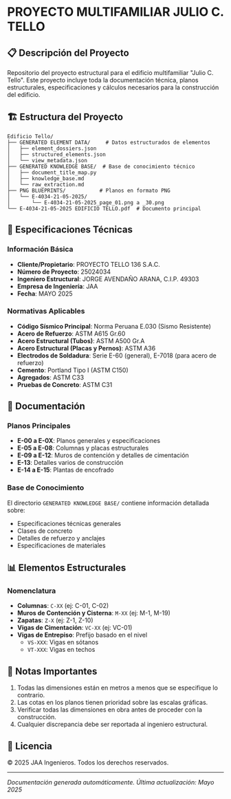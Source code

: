 # PROYECTO MULTIFAMILIAR JULIO C. TELLO

## 📋 Descripción del Proyecto
Repositorio del proyecto estructural para el edificio multifamiliar "Julio C. Tello". Este proyecto incluye toda la documentación técnica, planos estructurales, especificaciones y cálculos necesarios para la construcción del edificio.

## 🏗️ Estructura del Proyecto

```
Edificio Tello/
├── GENERATED ELEMENT DATA/     # Datos estructurados de elementos
│   ├── element_dossiers.json
│   ├── structured_elements.json
│   └── view_metadata.json
├── GENERATED KNOWLEDGE BASE/  # Base de conocimiento técnico
│   ├── document_title_map.py
│   ├── knowledge_base.md
│   └── raw_extraction.md
├── PNG BLUEPRINTS/           # Planos en formato PNG
│   └── E-4034-21-05-2025/
│       └── E-4034-21-05-2025_page_01.png a _30.png
└── E-4034-21-05-2025 EDIFICIO TELLO.pdf  # Documento principal
```

## 🏢 Especificaciones Técnicas

### Información Básica
- **Cliente/Propietario**: PROYECTO TELLO 136 S.A.C.
- **Número de Proyecto**: 25024034
- **Ingeniero Estructural**: JORGE AVENDAÑO ARANA, C.I.P. 49303
- **Empresa de Ingeniería**: JAA
- **Fecha**: MAYO 2025

### Normativas Aplicables
- **Código Sísmico Principal**: Norma Peruana E.030 (Sismo Resistente)
- **Acero de Refuerzo**: ASTM A615 Gr.60
- **Acero Estructural (Tubos)**: ASTM A500 Gr.A
- **Acero Estructural (Placas y Pernos)**: ASTM A36
- **Electrodos de Soldadura**: Serie E-60 (general), E-7018 (para acero de refuerzo)
- **Cemento**: Portland Tipo I (ASTM C150)
- **Agregados**: ASTM C33
- **Pruebas de Concreto**: ASTM C31

## 📂 Documentación

### Planos Principales
- **E-00 a E-0X**: Planos generales y especificaciones
- **E-05 a E-08**: Columnas y placas estructurales
- **E-09 a E-12**: Muros de contención y detalles de cimentación
- **E-13**: Detalles varios de construcción
- **E-14 a E-15**: Plantas de encofrado

### Base de Conocimiento
El directorio `GENERATED KNOWLEDGE BASE/` contiene información detallada sobre:
- Especificaciones técnicas generales
- Clases de concreto
- Detalles de refuerzo y anclajes
- Especificaciones de materiales

## 📊 Elementos Estructurales

### Nomenclatura
- **Columnas**: `C-XX` (ej: C-01, C-02)
- **Muros de Contención y Cisterna**: `M-XX` (ej: M-1, M-19)
- **Zapatas**: `Z-X` (ej: Z-1, Z-10)
- **Vigas de Cimentación**: `VC-XX` (ej: VC-01)
- **Vigas de Entrepiso**: Prefijo basado en el nivel
  - `VS-XXX`: Vigas en sótanos
  - `VT-XXX`: Vigas en techos

## 📝 Notas Importantes

1. Todas las dimensiones están en metros a menos que se especifique lo contrario.
2. Las cotas en los planos tienen prioridad sobre las escalas gráficas.
3. Verificar todas las dimensiones en obra antes de proceder con la construcción.
4. Cualquier discrepancia debe ser reportada al ingeniero estructural.

## 📄 Licencia
© 2025 JAA Ingenieros. Todos los derechos reservados.

---
*Documentación generada automáticamente. Última actualización: Mayo 2025*

